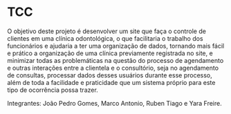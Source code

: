 # TCC
O objetivo deste projeto é desenvolver um site que faça o controle de clientes em uma clínica odontológica, o que facilitaria o trabalho dos funcionários e ajudaria a ter uma organização de dados, tornando mais fácil e prático a organização de uma clínica previamente registrada no site, e minimizar todas as problemáticas na questão do processo de agendamento e outras interações entre a clientela e o consultório, seja no agendamento de consultas, processar dados desses usuários durante esse processo, além de toda a facilidade e praticidade que um sistema próprio para este tipo de ocorrência possa trazer. 

Integrantes: João Pedro Gomes, Marco Antonio, Ruben Tiago e Yara Freire.
